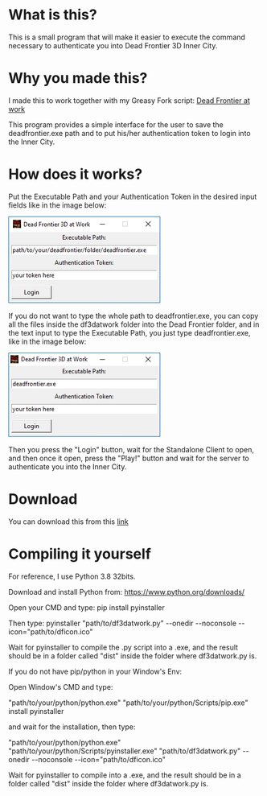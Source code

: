 # What is this?
This is a small program that will make it easier to execute the command necessary to authenticate you into Dead Frontier 3D Inner City.

# Why you made this?
I made this to work together with my Greasy Fork script: [Dead Frontier at work](https://greasyfork.org/en/scripts/468944-dead-frontier-at-work)

This program provides a simple interface for the user to save the deadfrontier.exe path and to put his/her authentication token to login into the Inner City.

# How does it works?
Put the Executable Path and your Authentication Token in the desired input fields like in the image below:

![DF3Datwork](https://github.com/ils94/DF3D_at_Work/blob/main/f9KeG8h.png?raw=true)

If you do not want to type the whole path to deadfrontier.exe, you can copy all the files inside the df3datwork folder into the Dead Frontier folder, and in the text input to type the Executable Path, you just type deadfrontier.exe, like in the image below:

![DF3Datwork 2](https://github.com/ils94/DF3D_at_Work/blob/main/cumOOgn.png?raw=true)

Then you press the "Login" button, wait for the Standalone Client to open, and then once it open, press the "Play!" button and wait for the server to authenticate you into the Inner City.

# Download

You can download this from this [link](https://github.com/ils94/DF3D_at_Work/releases/download/release/df3datwork.zip)

# Compiling it yourself

For reference, I use Python 3.8 32bits.

Download and install Python from: https://www.python.org/downloads/

Open your CMD and type: pip install pyinstaller

Then type: pyinstaller "path/to/df3datwork.py" --onedir --noconsole --icon="path/to/dficon.ico"

Wait for pyinstaller to compile the .py script into a .exe, and the result should be in a folder called "dist" inside the folder where df3datwork.py is.

If you do not have pip/python in your Window's Env:

Open Window's CMD and type:

"path/to/your/python/python.exe" "path/to/your/python/Scripts/pip.exe" install pyinstaller

and wait for the installation, then type:

"path/to/your/python/python.exe" "path/to/your/python/Scripts/pyinstaller.exe" "path/to/df3datwork.py" --onedir --noconsole --icon="path/to/dficon.ico"

Wait for pyinstaller to compile into a .exe, and the result should be in a folder called "dist" inside the folder where df3datwork.py is.
